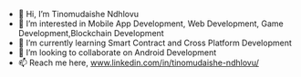 - 👋 Hi, I’m Tinomudaishe Ndhlovu
- 👀 I’m interested in Mobile App Development, Web Development, Game Development,Blockchain Development
- 🌱 I’m currently learning Smart Contract and Cross Platform Development
- 💞️ I’m looking to collaborate on Android Development
- 📫 Reach me here, www.linkedin.com/in/tinomudaishe-ndhlovu/

<!---
Ndhlovu1/Ndhlovu1 is a ✨ special ✨ repository because its `README.md` (this file) appears on your GitHub profile.
You can click the Preview link to take a look at your changes.
--->
